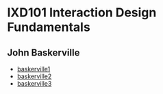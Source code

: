 IXD101 Interaction Design Fundamentals
======================================

John Baskerville
----------------
- [baskerville1](https://csheridan16.github.io/john_baskerville/baskerville1.html)
- [baskerville2](https://csheridan16.github.io/john_baskerville/baskerville2.html)
- [baskerville3](https://csheridan16.github.io/john_baskerville/baskerville3.html)
